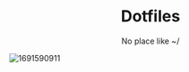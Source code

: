 <p align = "center"><h1 align="center">Dotfiles</h1></p>
<p align = "center">No place like ~/</p>

![1691590911](https://github.com/MujtabaAsim/dots/assets/62666332/6e65b87b-da01-4a41-8850-1e681356dc75)
